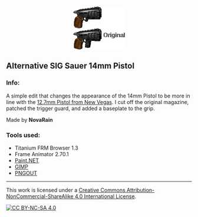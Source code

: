 <p align="center"><img src="/_pics/sigpistol_alt.png" alt="Alternative 14mm Pistol"/></p>

## Alternative SIG Sauer 14mm Pistol

### Info:
A simple edit that changes the appearance of the 14mm Pistol to be more in line with the [12.7mm Pistol from New Vegas](https://fallout.wiki/wiki/12.7mm_Pistol). I cut off the original magazine, patched the trigger guard, and added a baseplate to the grip.

Made by **NovaRain**

### Tools used:
* Titanium FRM Browser 1.3
* Frame Animator 2.70.1
* [Paint.NET](https://www.getpaint.net)
* [GIMP](https://www.gimp.org)
* [PNGOUT](http://advsys.net/ken/utils.htm)

--------------------------------------------------------------------------------
This work is licensed under a [Creative Commons Attribution-NonCommercial-ShareAlike 4.0 International License][cc-by-nc-sa].

[![CC BY-NC-SA 4.0][cc-by-nc-sa-image]][cc-by-nc-sa]

[cc-by-nc-sa]: http://creativecommons.org/licenses/by-nc-sa/4.0/
[cc-by-nc-sa-image]: https://licensebuttons.net/l/by-nc-sa/4.0/88x31.png
